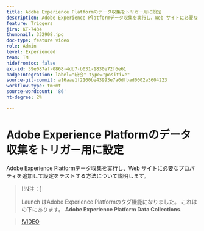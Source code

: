 ```yaml
---
title: Adobe Experience Platformのデータ収集をトリガー用に設定
description: Adobe Experience Platformデータ収集を実行し、Web サイトに必要なプロパティを追加して設定をテストする方法について説明します。
feature: Triggers
jira: KT-7434
thumbnail: 332908.jpg
doc-type: feature video
role: Admin
level: Experienced
team: TM
hidefromtoc: false
exl-id: 39e087af-0868-4db7-b031-1830e72f6e61
badgeIntegration: label="統合" type="positive"
source-git-commit: a16aae1f2100be43993e7a0dfbad0002a5604223
workflow-type: tm+mt
source-wordcount: '86'
ht-degree: 2%

---
```


# Adobe Experience Platformのデータ収集をトリガー用に設定

Adobe Experience Platformデータ収集を実行し、Web サイトに必要なプロパティを追加して設定をテストする方法について説明します。

>[!N注：]
>
> Launch はAdobe Experience Platformのタグ機能になりました。 これはの下にあります。 **Adobe Experience Platform Data Collections**.

>[!VIDEO](https://video.tv.adobe.com/v/332908?quality=12&learn=on)
